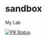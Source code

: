 # sandbox
My Lab

[![PR Status](https://pixe.la/v1/users/ryosms/graphs/sandbox-pr)](https://pixe.la/v1/users/ryosms/graphs/sandbox-pr.html)
